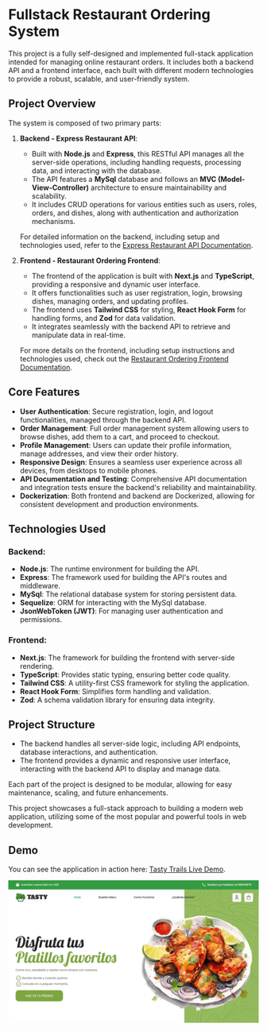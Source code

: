 # Fullstack Restaurant Ordering System

This project is a fully self-designed and implemented full-stack application intended for managing online restaurant orders. It includes both a backend API and a frontend interface, each built with different modern technologies to provide a robust, scalable, and user-friendly system.

## Project Overview

The system is composed of two primary parts:

1. **Backend - Express Restaurant API**: 
   - Built with **Node.js** and **Express**, this RESTful API manages all the server-side operations, including handling requests, processing data, and interacting with the database. 
   - The API features a **MySql** database and follows an **MVC (Model-View-Controller)** architecture to ensure maintainability and scalability.
   - It includes CRUD operations for various entities such as users, roles, orders, and dishes, along with authentication and authorization mechanisms.

   For detailed information on the backend, including setup and technologies used, refer to the [Express Restaurant API Documentation](https://github.com/ChristianDev47/Tasty_Trails/blob/master/Backend/README.md).

2. **Frontend - Restaurant Ordering Frontend**:
   - The frontend of the application is built with **Next.js** and **TypeScript**, providing a responsive and dynamic user interface. 
   - It offers functionalities such as user registration, login, browsing dishes, managing orders, and updating profiles.
   - The frontend uses **Tailwind CSS** for styling, **React Hook Form** for handling forms, and **Zod** for data validation.
   - It integrates seamlessly with the backend API to retrieve and manipulate data in real-time.

   For more details on the frontend, including setup instructions and technologies used, check out the [Restaurant Ordering Frontend Documentation](https://github.com/ChristianDev47/Tasty_Trails/blob/master/Frontend/README.md).

## Core Features

- **User Authentication**: Secure registration, login, and logout functionalities, managed through the backend API.
- **Order Management**: Full order management system allowing users to browse dishes, add them to a cart, and proceed to checkout.
- **Profile Management**: Users can update their profile information, manage addresses, and view their order history.
- **Responsive Design**: Ensures a seamless user experience across all devices, from desktops to mobile phones.
- **API Documentation and Testing**: Comprehensive API documentation and integration tests ensure the backend's reliability and maintainability.
- **Dockerization**: Both frontend and backend are Dockerized, allowing for consistent development and production environments.

## Technologies Used

### Backend:
- **Node.js**: The runtime environment for building the API.
- **Express**: The framework used for building the API's routes and middleware.
- **MySql**: The relational database system for storing persistent data.
- **Sequelize**: ORM for interacting with the MySql database.
- **JsonWebToken (JWT)**: For managing user authentication and permissions.

### Frontend:
- **Next.js**: The framework for building the frontend with server-side rendering.
- **TypeScript**: Provides static typing, ensuring better code quality.
- **Tailwind CSS**: A utility-first CSS framework for styling the application.
- **React Hook Form**: Simplifies form handling and validation.
- **Zod**: A schema validation library for ensuring data integrity.

## Project Structure

- The backend handles all server-side logic, including API endpoints, database interactions, and authentication.
- The frontend provides a dynamic and responsive user interface, interacting with the backend API to display and manage data.

Each part of the project is designed to be modular, allowing for easy maintenance, scaling, and future enhancements.

This project showcases a full-stack approach to building a modern web application, utilizing some of the most popular and powerful tools in web development.

## Demo

You can see the application in action here: [Tasty Trails Live Demo](https://google-translate-pink.vercel.app/).

![Tasty Trails](https://raw.githubusercontent.com/ChristianDev47/Tasty_Trails/refs/heads/master/Frontend/public/images/tasty_trails.webp)

